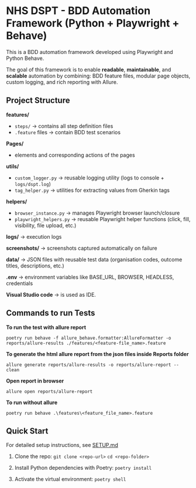 # NHS DSPT - BDD Automation Framework (Python + Playwright + Behave)

This is a BDD automation framework developed using Playwright and Python Behave.

The goal of this framework is to enable **readable**, **maintainable**, and **scalable** automation by combining:
BDD feature files, modular page objects, custom logging, and rich reporting with Allure.

## Project Structure

**features/**

- `steps/` → contains all step definition files
- `.feature` files → contain BDD test scenarios

**Pages/**

- elements and corresponding actions of the pages

**utils/**

- `custom_logger.py` → reusable logging utility (logs to console + `logs/dspt.log`)
- `tag_helper.py` → utilities for extracting values from Gherkin tags

**helpers/**

- `browser_instance.py` → manages Playwright browser launch/closure
- `playwright_helpers.py` → reusable Playwright helper functions (click, fill, visibility, file upload, etc.)

**logs/** → execution logs

**screenshots/** → screenshots captured automatically on failure

**data/** → JSON files with reusable test data (organisation codes, outcome titles, descriptions, etc.)

**.env** → environment variables like BASE_URL, BROWSER, HEADLESS, credentials

**Visual Studio code** → is used as IDE.

## Commands to run Tests

**To run the test with allure report**

`poetry run behave -f allure_behave.formatter:AllureFormatter -o reports/allure-results ./features/<feature-file_name>.feature`

**To generate the html allure report from the json files inside Reports folder**

`allure generate reports/allure-results -o reports/allure-report --clean`

**Open report in browser**

`allure open reports/allure-report`

**To run without allure**

`poetry run behave .\features\<feature_file_name>.feature`

## Quick Start

For detailed setup instructions, see [SETUP.md](SETUP.md)

1. Clone the repo:
   `git clone <repo-url>`
   `cd <repo-folder>`

2. Install Python dependencies with Poetry:
   `poetry install`

3. Activate the virtual environment:
   `poetry shell`
